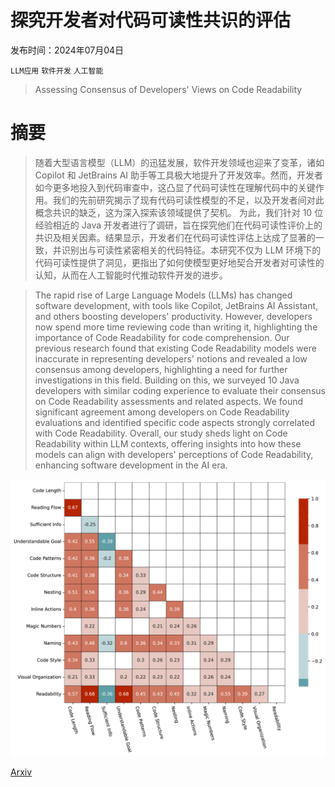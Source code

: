 # 探究开发者对代码可读性共识的评估

发布时间：2024年07月04日

`LLM应用` `软件开发` `人工智能`

> Assessing Consensus of Developers' Views on Code Readability

# 摘要

> 随着大型语言模型（LLM）的迅猛发展，软件开发领域也迎来了变革，诸如 Copilot 和 JetBrains AI 助手等工具极大地提升了开发效率。然而，开发者如今更多地投入到代码审查中，这凸显了代码可读性在理解代码中的关键作用。我们的先前研究揭示了现有代码可读性模型的不足，以及开发者间对此概念共识的缺乏，这为深入探索该领域提供了契机。  为此，我们针对 10 位经验相近的 Java 开发者进行了调研，旨在探究他们在代码可读性评价上的共识及相关因素。结果显示，开发者们在代码可读性评估上达成了显著的一致，并识别出与可读性紧密相关的代码特征。本研究不仅为 LLM 环境下的代码可读性提供了洞见，更指出了如何使模型更好地契合开发者对可读性的认知，从而在人工智能时代推动软件开发的进步。

> The rapid rise of Large Language Models (LLMs) has changed software development, with tools like Copilot, JetBrains AI Assistant, and others boosting developers' productivity. However, developers now spend more time reviewing code than writing it, highlighting the importance of Code Readability for code comprehension. Our previous research found that existing Code Readability models were inaccurate in representing developers' notions and revealed a low consensus among developers, highlighting a need for further investigations in this field.
  Building on this, we surveyed 10 Java developers with similar coding experience to evaluate their consensus on Code Readability assessments and related aspects. We found significant agreement among developers on Code Readability evaluations and identified specific code aspects strongly correlated with Code Readability. Overall, our study sheds light on Code Readability within LLM contexts, offering insights into how these models can align with developers' perceptions of Code Readability, enhancing software development in the AI era.

![探究开发者对代码可读性共识的评估](../../../paper_images/2407.03790/x1.png)

[Arxiv](https://arxiv.org/abs/2407.03790)